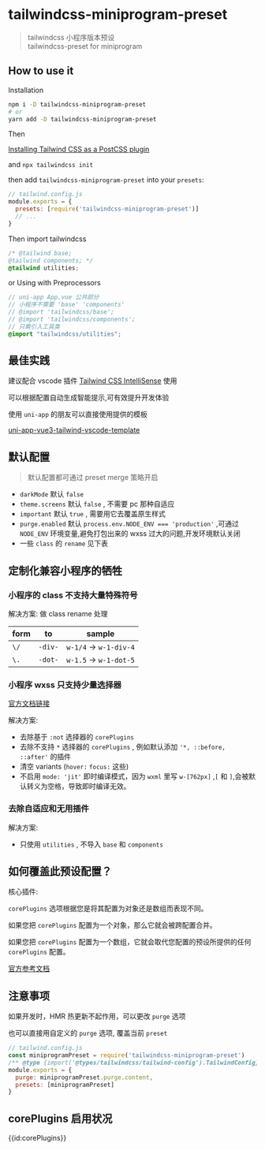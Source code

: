 # tailwindcss-miniprogram-preset

> tailwindcss 小程序版本预设  
> tailwindcss-preset for miniprogram

## How to use it

Installation

```sh
npm i -D tailwindcss-miniprogram-preset
# or
yarn add -D tailwindcss-miniprogram-preset
```

Then

[Installing Tailwind CSS as a PostCSS plugin](https://tailwindcss.com/docs/installation)

and `npx tailwindcss init`

then add `tailwindcss-miniprogram-preset` into your `presets`:

```js
// tailwind.config.js
module.exports = {
  presets: [require('tailwindcss-miniprogram-preset')]
  // ...
}
```

Then import tailwindcss

```css
/* @tailwind base;
@tailwind components; */
@tailwind utilities;
```

or Using with Preprocessors

```scss
// uni-app App.vue 公共部分
// 小程序不需要 'base' 'components'
// @import 'tailwindcss/base';
// @import 'tailwindcss/components';
// 只需引入工具类
@import "tailwindcss/utilities";
```

## 最佳实践

建议配合 vscode 插件 [Tailwind CSS IntelliSense](https://marketplace.visualstudio.com/items?itemName=bradlc.vscode-tailwindcss) 使用

可以根据配置自动生成智能提示,可有效提升开发体验

使用 `uni-app` 的朋友可以直接使用提供的模板

[uni-app-vue3-tailwind-vscode-template](https://github.com/sonofmagic/uni-app-vue3-tailwind-vscode-template)

## 默认配置

> 默认配置都可通过 preset merge 策略开启

- `darkMode` 默认 `false`
- `theme.screens` 默认 `false` , 不需要 pc 那种自适应
- `important` 默认 `true` , 需要用它去覆盖原生样式
- `purge.enabled` 默认 `process.env.NODE_ENV === 'production'` ,可通过 `NODE_ENV` 环境变量,避免打包出来的 wxss 过大的问题,开发环境默认关闭
- 一些 `class` 的 `rename` 见下表

## 定制化兼容小程序的牺牲

### 小程序的 class 不支持大量特殊符号

解决方案: 做 class rename 处理

| form | to      | sample             |
| ---- | ------- | ------------------ |
| `\/` | `-div-` | `w-1/4` -> `w-1-div-4` |
| `\.` | `-dot-` | `w-1.5` -> `w-1-dot-5` |

### 小程序 wxss 只支持少量选择器

[官方文档链接](https://developers.weixin.qq.com/miniprogram/dev/framework/view/wxss.html)

解决方案:

- 去除基于 `:not` 选择器的 `corePlugins`
- 去除不支持 `*` 选择器的 `corePlugins` , 例如默认添加 `'*, ::before, ::after'` 的插件
- 清空 variants (`hover:` `focus:` 这些)
- 不启用 `mode: 'jit'` 即时编译模式，因为 `wxml` 里写 `w-[762px]` ,`[` 和 `]`,会被默认转义为空格，导致即时编译无效。

### 去除自适应和无用插件

解决方案:

- 只使用 `utilities` , 不导入 `base` 和 `components`

## 如何覆盖此预设配置？

核心插件:

`corePlugins` 选项根据您是将其配置为对象还是数组而表现不同。

如果您把 `corePlugins` 配置为一个对象，那么它就会被跨配置合并。

如果您把 `corePlugins` 配置为一个数组，它就会取代您配置的预设所提供的任何 `corePlugins` 配置。

[官方参考文档](https://www.tailwindcss.cn/docs/presets)

## 注意事项

如果开发时，HMR 热更新不起作用，可以更改 `purge` 选项

也可以直接用自定义的 `purge` 选项, 覆盖当前 `preset`

```js
// tailwind.config.js
const miniprogramPreset = require('tailwindcss-miniprogram-preset')
/** @type {import('@types/tailwindcss/tailwind-config').TailwindConfig} */
module.exports = {
  purge: miniprogramPreset.purge.content,
  presets: [miniprogramPreset]
}
```

## corePlugins 启用状况

{{id:corePlugins}}

